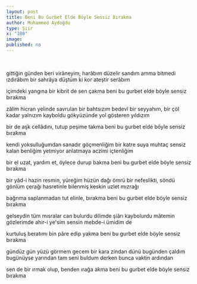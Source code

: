 ```yaml
---
layout: post
title: Beni Bu Gurbet Elde Böyle Sensiz Bırakma
author: Muhammed Aydoğdu
type: Şiir
x: "180"
image:
published: no
---
```


<br/>

gittiğin günden beri virâneyim, harâbım
düzelir sandım amma bitmedi ızdırâbım
bir sahrâya düştüm ki kor ateştir serâbım

içimdeki yangına bir kibrit de sen çakma
beni bu gurbet elde böyle sensiz bırakma


zâlim hicran yelinde savrulan bir bahtsızım
bedevî bir seyyahım, bir çöl kadar yalnızım
kayboldu gökyüzünde yol gösteren yıldızım

bir de aşk cellâdını, tutup peşime takma
beni bu gurbet elde böyle sensiz bırakma


kendi yoksulluğumdan sanadır göçmenliğim
bir katre suya muhtaç sensiz kalan benliğim
yetmiyor anlatmaya aczimi içtenliğim

bir el uzat, yardım et, öylece durup bakma
beni bu gurbet elde böyle sensiz bırakma


bir yâd-i hazin resmin, yüreğim hüzün dağı
ömrü bir nefeslikti, söndü gönlüm çerağı 
hasretinle bilenmiş keskin uzlet mızrağı

bağrıma saplanmadan tut elinle, bırakma
beni bu gurbet elde böyle sensiz bırakma


gelseydin tüm mısralar can bulurdu dilimde
şiârı kaybolurdu mâtemin gözlerimde
ahir-i ye'sim sensin mebde-i ümidim de

kurtuluş beratımı bin pâre edip yakma
beni bu gurbet elde böyle sensiz bırakma


gündüz gün yüzü görmem gecem bir kara zindan
dünü bugünden çaldım bugünüyse yarından
tam seni buldum derken bunca vaktin ardından

sen de bir ırmak olup, benden ırağa akma
beni bu gurbet elde böyle sensiz bırakma
